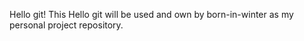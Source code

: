 Hello git!
This Hello git will be used and own by born-in-winter as my personal project repository.
